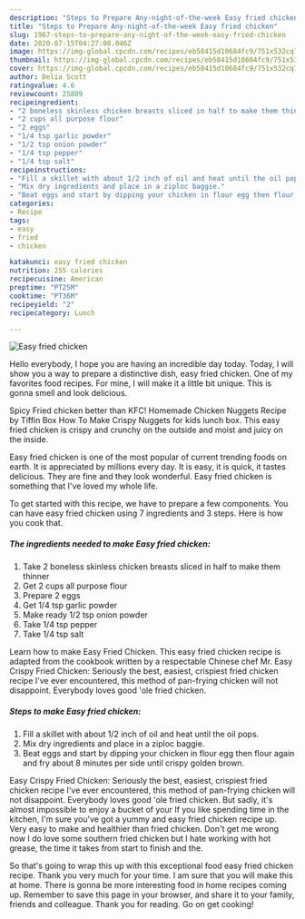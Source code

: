 ```yaml
---
description: "Steps to Prepare Any-night-of-the-week Easy fried chicken"
title: "Steps to Prepare Any-night-of-the-week Easy fried chicken"
slug: 1967-steps-to-prepare-any-night-of-the-week-easy-fried-chicken
date: 2020-07-15T04:27:08.046Z
image: https://img-global.cpcdn.com/recipes/eb58415d10684fc9/751x532cq70/easy-fried-chicken-recipe-main-photo.jpg
thumbnail: https://img-global.cpcdn.com/recipes/eb58415d10684fc9/751x532cq70/easy-fried-chicken-recipe-main-photo.jpg
cover: https://img-global.cpcdn.com/recipes/eb58415d10684fc9/751x532cq70/easy-fried-chicken-recipe-main-photo.jpg
author: Delia Scott
ratingvalue: 4.6
reviewcount: 25809
recipeingredient:
- "2 boneless skinless chicken breasts sliced in half to make them thinner"
- "2 cups all purpose flour"
- "2 eggs"
- "1/4 tsp garlic powder"
- "1/2 tsp onion powder"
- "1/4 tsp pepper"
- "1/4 tsp salt"
recipeinstructions:
- "Fill a skillet with about 1/2 inch of oil and heat until the oil pops."
- "Mix dry ingredients and place in a ziploc baggie."
- "Beat eggs and start by dipping your chicken in flour egg then flour again and fry about 8 minutes per side until crispy golden brown."
categories:
- Recipe
tags:
- easy
- fried
- chicken

katakunci: easy fried chicken 
nutrition: 255 calories
recipecuisine: American
preptime: "PT25M"
cooktime: "PT36M"
recipeyield: "2"
recipecategory: Lunch

---
```



![Easy fried chicken](https://img-global.cpcdn.com/recipes/eb58415d10684fc9/751x532cq70/easy-fried-chicken-recipe-main-photo.jpg)

Hello everybody, I hope you are having an incredible day today. Today, I will show you a way to prepare a distinctive dish, easy fried chicken. One of my favorites food recipes. For mine, I will make it a little bit unique. This is gonna smell and look delicious.

Spicy Fried chicken better than KFC! Homemade Chicken Nuggets Recipe by Tiffin Box How To Make Crispy Nuggets for kids lunch box. This easy fried chicken is crispy and crunchy on the outside and moist and juicy on the inside.

Easy fried chicken is one of the most popular of current trending foods on earth. It is appreciated by millions every day. It is easy, it is quick, it tastes delicious. They are fine and they look wonderful. Easy fried chicken is something that I've loved my whole life.


To get started with this recipe, we have to prepare a few components. You can have easy fried chicken using 7 ingredients and 3 steps. Here is how you cook that.

<!--inarticleads1-->

##### The ingredients needed to make Easy fried chicken:

1. Take 2 boneless skinless chicken breasts sliced in half to make them thinner
1. Get 2 cups all purpose flour
1. Prepare 2 eggs
1. Get 1/4 tsp garlic powder
1. Make ready 1/2 tsp onion powder
1. Take 1/4 tsp pepper
1. Take 1/4 tsp salt


Learn how to make Easy Fried Chicken. This easy fried chicken recipe is adapted from the cookbook written by a respectable Chinese chef Mr. Easy Crispy Fried Chicken: Seriously the best, easiest, crispiest fried chicken recipe I&#39;ve ever encountered, this method of pan-frying chicken will not disappoint. Everybody loves good &#39;ole fried chicken. 

<!--inarticleads2-->

##### Steps to make Easy fried chicken:

1. Fill a skillet with about 1/2 inch of oil and heat until the oil pops.
1. Mix dry ingredients and place in a ziploc baggie.
1. Beat eggs and start by dipping your chicken in flour egg then flour again and fry about 8 minutes per side until crispy golden brown.


Easy Crispy Fried Chicken: Seriously the best, easiest, crispiest fried chicken recipe I&#39;ve ever encountered, this method of pan-frying chicken will not disappoint. Everybody loves good &#39;ole fried chicken. But sadly, it&#39;s almost impossible to enjoy a bucket of your If you like spending time in the kitchen, I&#39;m sure you&#39;ve got a yummy and easy fried chicken recipe up. Very easy to make and healthier than fried chicken. Don&#39;t get me wrong now I do love some southern fried chicken but I hate working with hot grease, the time it takes from start to finish and the. 

So that's going to wrap this up with this exceptional food easy fried chicken recipe. Thank you very much for your time. I am sure that you will make this at home. There is gonna be more interesting food in home recipes coming up. Remember to save this page in your browser, and share it to your family, friends and colleague. Thank you for reading. Go on get cooking!

